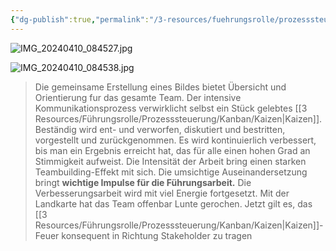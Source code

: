 ```yaml
---
{"dg-publish":true,"permalink":"/3-resources/fuehrungsrolle/prozesssteuerung/kanban/stakeholder-landkarte/","created":"2024-04-10T08:11:40.801+02:00","updated":"2024-04-14T16:08:48.453+02:00"}
---
```



![IMG_20240410_084527.jpg](/img/user/4%20Archive/Assets/IMG_20240410_084527.jpg)

![IMG_20240410_084538.jpg](/img/user/4%20Archive/Assets/IMG_20240410_084538.jpg)

> Die gemeinsame Erstellung eines Bildes bietet Übersicht und Orientierung fur das gesamte Team.
> Der intensive Kommunikationsprozess verwirklicht selbst ein Stück gelebtes [[3 Resources/Führungsrolle/Prozesssteuerung/Kanban/Kaizen\|Kaizen]]. Beständig wird ent- und verworfen, diskutiert und bestritten, vorgestellt und zurückgenommen. Es wird kontinuierlich verbessert, bis man ein Ergebnis erreicht hat, das für alle einen hohen Grad an Stimmigkeit aufweist.
> Die Intensität der Arbeit bring einen starken Teambuilding-Effekt mit sich.
> Die umsichtige Auseinandersetzung bringt **wichtige Impulse für die Führungsarbeit.**
> Die Verbesserungsarbeit wird mit viel Energie fortgesetzt. Mit der Landkarte hat das Team offenbar Lunte gerochen. Jetzt gilt es, das [[3 Resources/Führungsrolle/Prozesssteuerung/Kanban/Kaizen\|Kaizen]]-Feuer konsequent in Richtung Stakeholder zu tragen
